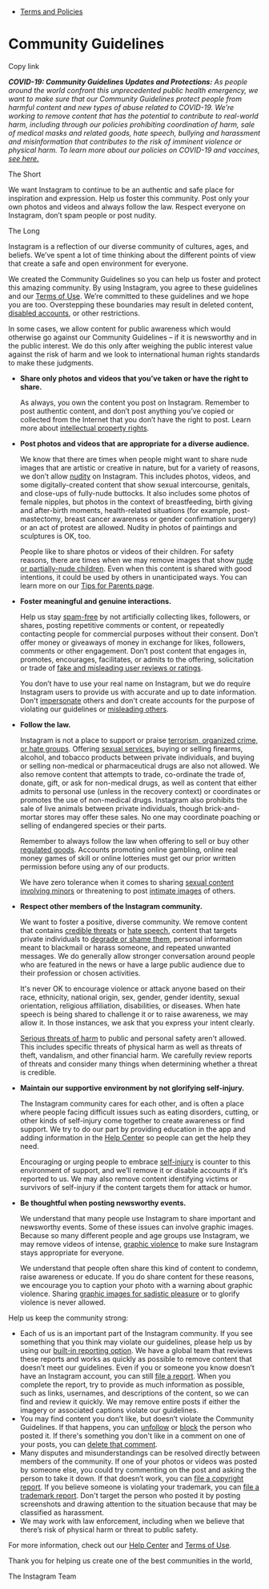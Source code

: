 *   [Terms and Policies](https://help.instagram.com/1417489251945243/?helpref=breadcrumb)

Community Guidelines
====================

Copy link

_**COVID-19: Community Guidelines Updates and Protections:** As people around the world confront this unprecedented public health emergency, we want to make sure that our Community Guidelines protect people from harmful content and new types of abuse related to COVID-19. We’re working to remove content that has the potential to contribute to real-world harm, including through our policies prohibiting coordination of harm, sale of medical masks and related goods, hate speech, bullying and harassment and misinformation that contributes to the risk of imminent violence or physical harm. To learn more about our policies on COVID-19 and vaccines, [see here.](https://help.instagram.com/697825587576762?helpref=faq_content)_

The Short

We want Instagram to continue to be an authentic and safe place for inspiration and expression. Help us foster this community. Post only your own photos and videos and always follow the law. Respect everyone on Instagram, don’t spam people or post nudity.

The Long

Instagram is a reflection of our diverse community of cultures, ages, and beliefs. We’ve spent a lot of time thinking about the different points of view that create a safe and open environment for everyone.

We created the Community Guidelines so you can help us foster and protect this amazing community. By using Instagram, you agree to these guidelines and our [Terms of Use](https://www.instagram.com/legal/terms). We’re committed to these guidelines and we hope you are too. Overstepping these boundaries may result in deleted content, [disabled accounts](https://help.instagram.com/366993040048856?helpref=faq_content), or other restrictions.

In some cases, we allow content for public awareness which would otherwise go against our Community Guidelines – if it is newsworthy and in the public interest. We do this only after weighing the public interest value against the risk of harm and we look to international human rights standards to make these judgments.

*   **Share only photos and videos that you’ve taken or have the right to share.**
    
    As always, you own the content you post on Instagram. Remember to post authentic content, and don’t post anything you’ve copied or collected from the Internet that you don’t have the right to post. Learn more about [intellectual property rights](https://help.instagram.com/126382350847838?helpref=faq_content).
    
*   **Post photos and videos that are appropriate for a diverse audience.**
    
    We know that there are times when people might want to share nude images that are artistic or creative in nature, but for a variety of reasons, we don’t allow [nudity](https://l.instagram.com/?u=https%3A%2F%2Fwww.facebook.com%2Fcommunitystandards%2Fadult_nudity_sexual_activity&e=AT10jAdHm1-uwJbbDk0o-XSxZtR4dLLHLfC_80hv7ZRx_7OpwBMAlJH-lK5H_gD4qD3AAftO5i5PU9UwMX6bgrbEupmP1zZwPYf2ifqrQVzPD6sp-DtTP-R7dg5cQVfn42cPgLx-HDD0btQEEsHeHg) on Instagram. This includes photos, videos, and some digitally-created content that show sexual intercourse, genitals, and close-ups of fully-nude buttocks. It also includes some photos of female nipples, but photos in the context of breastfeeding, birth giving and after-birth moments, health-related situations (for example, post-mastectomy, breast cancer awareness or gender confirmation surgery) or an act of protest are allowed. Nudity in photos of paintings and sculptures is OK, too.
    
    People like to share photos or videos of their children. For safety reasons, there are times when we may remove images that show [nude or partially-nude children](https://l.instagram.com/?u=https%3A%2F%2Fwww.facebook.com%2Fcommunitystandards%2Fchild_nudity_sexual_exploitation&e=AT10jAdHm1-uwJbbDk0o-XSxZtR4dLLHLfC_80hv7ZRx_7OpwBMAlJH-lK5H_gD4qD3AAftO5i5PU9UwMX6bgrbEupmP1zZwPYf2ifqrQVzPD6sp-DtTP-R7dg5cQVfn42cPgLx-HDD0btQEEsHeHg). Even when this content is shared with good intentions, it could be used by others in unanticipated ways. You can learn more on our [Tips for Parents page](https://help.instagram.com/154475974694511/?helpref=faq_content).
    
*   **Foster meaningful and genuine interactions.**
    
    Help us stay [spam-free](https://l.instagram.com/?u=https%3A%2F%2Fwww.facebook.com%2Fcommunitystandards%2Fspam&e=AT10jAdHm1-uwJbbDk0o-XSxZtR4dLLHLfC_80hv7ZRx_7OpwBMAlJH-lK5H_gD4qD3AAftO5i5PU9UwMX6bgrbEupmP1zZwPYf2ifqrQVzPD6sp-DtTP-R7dg5cQVfn42cPgLx-HDD0btQEEsHeHg) by not artificially collecting likes, followers, or shares, posting repetitive comments or content, or repeatedly contacting people for commercial purposes without their consent. Don’t offer money or giveaways of money in exchange for likes, followers, comments or other engagement. Don’t post content that engages in, promotes, encourages, facilitates, or admits to the offering, solicitation or trade of [fake and misleading user reviews or ratings](https://l.instagram.com/?u=https%3A%2F%2Fwww.facebook.com%2Fcommunitystandards%2Ffraud_deception&e=AT10jAdHm1-uwJbbDk0o-XSxZtR4dLLHLfC_80hv7ZRx_7OpwBMAlJH-lK5H_gD4qD3AAftO5i5PU9UwMX6bgrbEupmP1zZwPYf2ifqrQVzPD6sp-DtTP-R7dg5cQVfn42cPgLx-HDD0btQEEsHeHg).
    
    You don’t have to use your real name on Instagram, but we do require Instagram users to provide us with accurate and up to date information. Don't [impersonate](https://l.instagram.com/?u=https%3A%2F%2Fwww.facebook.com%2Fcommunitystandards%2Fmisrepresentation&e=AT10jAdHm1-uwJbbDk0o-XSxZtR4dLLHLfC_80hv7ZRx_7OpwBMAlJH-lK5H_gD4qD3AAftO5i5PU9UwMX6bgrbEupmP1zZwPYf2ifqrQVzPD6sp-DtTP-R7dg5cQVfn42cPgLx-HDD0btQEEsHeHg) others and don't create accounts for the purpose of violating our guidelines or [misleading others](https://l.instagram.com/?u=https%3A%2F%2Ftransparency.fb.com%2Fpolicies%2Fcommunity-standards%2Finauthentic-behavior%2F&e=AT10jAdHm1-uwJbbDk0o-XSxZtR4dLLHLfC_80hv7ZRx_7OpwBMAlJH-lK5H_gD4qD3AAftO5i5PU9UwMX6bgrbEupmP1zZwPYf2ifqrQVzPD6sp-DtTP-R7dg5cQVfn42cPgLx-HDD0btQEEsHeHg).
    
*   **Follow the law.**
    
    Instagram is not a place to support or praise [terrorism, organized crime, or hate groups](https://l.instagram.com/?u=https%3A%2F%2Fwww.facebook.com%2Fcommunitystandards%2Fdangerous_individuals_organizations&e=AT10jAdHm1-uwJbbDk0o-XSxZtR4dLLHLfC_80hv7ZRx_7OpwBMAlJH-lK5H_gD4qD3AAftO5i5PU9UwMX6bgrbEupmP1zZwPYf2ifqrQVzPD6sp-DtTP-R7dg5cQVfn42cPgLx-HDD0btQEEsHeHg). Offering [sexual services](https://l.instagram.com/?u=https%3A%2F%2Fwww.facebook.com%2Fcommunitystandards%2Fsexual_solicitation&e=AT10jAdHm1-uwJbbDk0o-XSxZtR4dLLHLfC_80hv7ZRx_7OpwBMAlJH-lK5H_gD4qD3AAftO5i5PU9UwMX6bgrbEupmP1zZwPYf2ifqrQVzPD6sp-DtTP-R7dg5cQVfn42cPgLx-HDD0btQEEsHeHg), buying or selling firearms, alcohol, and tobacco products between private individuals, and buying or selling non-medical or pharmaceutical drugs are also not allowed. We also remove content that attempts to trade, co-ordinate the trade of, donate, gift, or ask for non-medical drugs, as well as content that either admits to personal use (unless in the recovery context) or coordinates or promotes the use of non-medical drugs. Instagram also prohibits the sale of live animals between private individuals, though brick-and-mortar stores may offer these sales. No one may coordinate poaching or selling of endangered species or their parts.
    
    Remember to always follow the law when offering to sell or buy other [regulated goods](https://l.instagram.com/?u=https%3A%2F%2Fwww.facebook.com%2Fcommunitystandards%2Fregulated_goods&e=AT10jAdHm1-uwJbbDk0o-XSxZtR4dLLHLfC_80hv7ZRx_7OpwBMAlJH-lK5H_gD4qD3AAftO5i5PU9UwMX6bgrbEupmP1zZwPYf2ifqrQVzPD6sp-DtTP-R7dg5cQVfn42cPgLx-HDD0btQEEsHeHg). Accounts promoting online gambling, online real money games of skill or online lotteries must get our prior written permission before using any of our products.
    
    We have zero tolerance when it comes to sharing [sexual content involving minors](https://l.instagram.com/?u=https%3A%2F%2Fwww.facebook.com%2Fcommunitystandards%2Fchild_nudity_sexual_exploitation&e=AT10jAdHm1-uwJbbDk0o-XSxZtR4dLLHLfC_80hv7ZRx_7OpwBMAlJH-lK5H_gD4qD3AAftO5i5PU9UwMX6bgrbEupmP1zZwPYf2ifqrQVzPD6sp-DtTP-R7dg5cQVfn42cPgLx-HDD0btQEEsHeHg) or threatening to post [intimate images](https://l.instagram.com/?u=https%3A%2F%2Fwww.facebook.com%2Fcommunitystandards%2Fsexual_exploitation_adults&e=AT10jAdHm1-uwJbbDk0o-XSxZtR4dLLHLfC_80hv7ZRx_7OpwBMAlJH-lK5H_gD4qD3AAftO5i5PU9UwMX6bgrbEupmP1zZwPYf2ifqrQVzPD6sp-DtTP-R7dg5cQVfn42cPgLx-HDD0btQEEsHeHg) of others.
    
*   **Respect other members of the Instagram community.**
    
    We want to foster a positive, diverse community. We remove content that contains [credible threats](https://l.instagram.com/?u=https%3A%2F%2Fwww.facebook.com%2Fcommunitystandards%2Fcredible_violence&e=AT10jAdHm1-uwJbbDk0o-XSxZtR4dLLHLfC_80hv7ZRx_7OpwBMAlJH-lK5H_gD4qD3AAftO5i5PU9UwMX6bgrbEupmP1zZwPYf2ifqrQVzPD6sp-DtTP-R7dg5cQVfn42cPgLx-HDD0btQEEsHeHg) or [hate speech](https://l.instagram.com/?u=https%3A%2F%2Fwww.facebook.com%2Fcommunitystandards%2Fhate_speech&e=AT10jAdHm1-uwJbbDk0o-XSxZtR4dLLHLfC_80hv7ZRx_7OpwBMAlJH-lK5H_gD4qD3AAftO5i5PU9UwMX6bgrbEupmP1zZwPYf2ifqrQVzPD6sp-DtTP-R7dg5cQVfn42cPgLx-HDD0btQEEsHeHg), content that targets private individuals to [degrade or shame them](https://l.instagram.com/?u=https%3A%2F%2Fwww.facebook.com%2Fcommunitystandards%2Fbullying&e=AT10jAdHm1-uwJbbDk0o-XSxZtR4dLLHLfC_80hv7ZRx_7OpwBMAlJH-lK5H_gD4qD3AAftO5i5PU9UwMX6bgrbEupmP1zZwPYf2ifqrQVzPD6sp-DtTP-R7dg5cQVfn42cPgLx-HDD0btQEEsHeHg), personal information meant to blackmail or harass someone, and repeated unwanted messages. We do generally allow stronger conversation around people who are featured in the news or have a large public audience due to their profession or chosen activities.
    
    It's never OK to encourage violence or attack anyone based on their race, ethnicity, national origin, sex, gender, gender identity, sexual orientation, religious affiliation, disabilities, or diseases. When hate speech is being shared to challenge it or to raise awareness, we may allow it. In those instances, we ask that you express your intent clearly.
    
    [Serious threats of harm](https://l.instagram.com/?u=https%3A%2F%2Fwww.facebook.com%2Fcommunitystandards%2Fcredible_violence&e=AT10jAdHm1-uwJbbDk0o-XSxZtR4dLLHLfC_80hv7ZRx_7OpwBMAlJH-lK5H_gD4qD3AAftO5i5PU9UwMX6bgrbEupmP1zZwPYf2ifqrQVzPD6sp-DtTP-R7dg5cQVfn42cPgLx-HDD0btQEEsHeHg) to public and personal safety aren't allowed. This includes specific threats of physical harm as well as threats of theft, vandalism, and other financial harm. We carefully review reports of threats and consider many things when determining whether a threat is credible.
    
*   **Maintain our supportive environment by not glorifying self-injury.**
    
    The Instagram community cares for each other, and is often a place where people facing difficult issues such as eating disorders, cutting, or other kinds of self-injury come together to create awareness or find support. We try to do our part by providing education in the app and adding information in the [Help Center](https://help.instagram.com/) so people can get the help they need.
    
    Encouraging or urging people to embrace [self-injury](https://l.instagram.com/?u=https%3A%2F%2Fwww.facebook.com%2Fcommunitystandards%2Fsuicide_self_injury_violence&e=AT10jAdHm1-uwJbbDk0o-XSxZtR4dLLHLfC_80hv7ZRx_7OpwBMAlJH-lK5H_gD4qD3AAftO5i5PU9UwMX6bgrbEupmP1zZwPYf2ifqrQVzPD6sp-DtTP-R7dg5cQVfn42cPgLx-HDD0btQEEsHeHg) is counter to this environment of support, and we’ll remove it or disable accounts if it’s reported to us. We may also remove content identifying victims or survivors of self-injury if the content targets them for attack or humor.
    
*   **Be thoughtful when posting newsworthy events.**
    
    We understand that many people use Instagram to share important and newsworthy events. Some of these issues can involve graphic images. Because so many different people and age groups use Instagram, we may remove videos of intense, [graphic violence](https://l.instagram.com/?u=https%3A%2F%2Fwww.facebook.com%2Fcommunitystandards%2Fgraphic_violence&e=AT10jAdHm1-uwJbbDk0o-XSxZtR4dLLHLfC_80hv7ZRx_7OpwBMAlJH-lK5H_gD4qD3AAftO5i5PU9UwMX6bgrbEupmP1zZwPYf2ifqrQVzPD6sp-DtTP-R7dg5cQVfn42cPgLx-HDD0btQEEsHeHg) to make sure Instagram stays appropriate for everyone.
    
    We understand that people often share this kind of content to condemn, raise awareness or educate. If you do share content for these reasons, we encourage you to caption your photo with a warning about graphic violence. Sharing [graphic images for sadistic pleasure](https://l.instagram.com/?u=https%3A%2F%2Fwww.facebook.com%2Fcommunitystandards%2Fcruel_insensitive&e=AT10jAdHm1-uwJbbDk0o-XSxZtR4dLLHLfC_80hv7ZRx_7OpwBMAlJH-lK5H_gD4qD3AAftO5i5PU9UwMX6bgrbEupmP1zZwPYf2ifqrQVzPD6sp-DtTP-R7dg5cQVfn42cPgLx-HDD0btQEEsHeHg) or to glorify violence is never allowed.
    

Help us keep the community strong:

*   Each of us is an important part of the Instagram community. If you see something that you think may violate our guidelines, please help us by using our [built-in reporting option](https://help.instagram.com/165828726894770?helpref=faq_content). We have a global team that reviews these reports and works as quickly as possible to remove content that doesn’t meet our guidelines. Even if you or someone you know doesn’t have an Instagram account, you can still [file a report](https://help.instagram.com/contact/383679321740945). When you complete the report, try to provide as much information as possible, such as links, usernames, and descriptions of the content, so we can find and review it quickly. We may remove entire posts if either the imagery or associated captions violate our guidelines.
*   You may find content you don’t like, but doesn’t violate the Community Guidelines. If that happens, you can [unfollow](https://help.instagram.com/286340048138725?helpref=faq_content) or [block](https://help.instagram.com/426700567389543/?helpref=faq_content) the person who posted it. If there's something you don't like in a comment on one of your posts, you can [delete that comment](https://help.instagram.com/289098941190483?helpref=faq_content).
*   Many disputes and misunderstandings can be resolved directly between members of the community. If one of your photos or videos was posted by someone else, you could try commenting on the post and asking the person to take it down. If that doesn’t work, you can [file a copyright report](https://help.instagram.com/126382350847838?helpref=faq_content). If you believe someone is violating your trademark, you can [file a trademark report](https://help.instagram.com/222826637847963?helpref=faq_content). Don't target the person who posted it by posting screenshots and drawing attention to the situation because that may be classified as harassment.
*   We may work with law enforcement, including when we believe that there’s risk of physical harm or threat to public safety.

For more information, check out our [Help Center](https://help.instagram.com/) and [Terms of Use](https://l.instagram.com/?u=http%3A%2F%2Finstagram.com%2Flegal%2Fterms%2F%23&e=AT10jAdHm1-uwJbbDk0o-XSxZtR4dLLHLfC_80hv7ZRx_7OpwBMAlJH-lK5H_gD4qD3AAftO5i5PU9UwMX6bgrbEupmP1zZwPYf2ifqrQVzPD6sp-DtTP-R7dg5cQVfn42cPgLx-HDD0btQEEsHeHg).

Thank you for helping us create one of the best communities in the world,

The Instagram Team